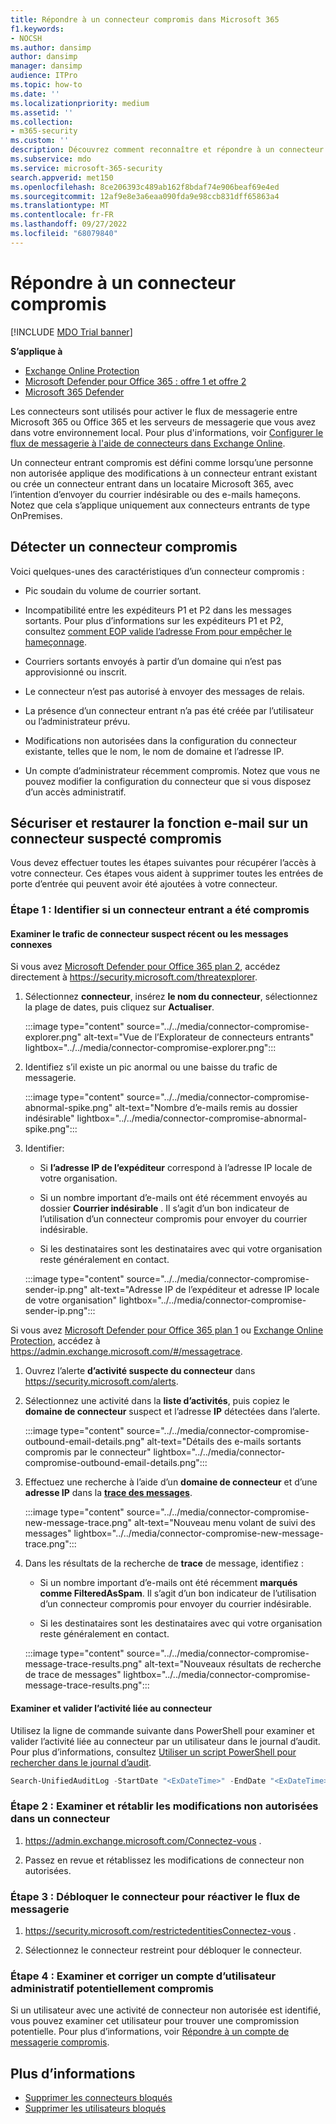 ```yaml
---
title: Répondre à un connecteur compromis dans Microsoft 365
f1.keywords:
- NOCSH
ms.author: dansimp
author: dansimp
manager: dansimp
audience: ITPro
ms.topic: how-to
ms.date: ''
ms.localizationpriority: medium
ms.assetid: ''
ms.collection:
- m365-security
ms.custom: ''
description: Découvrez comment reconnaître et répondre à un connecteur compromis dans Microsoft 365.
ms.subservice: mdo
ms.service: microsoft-365-security
search.appverid: met150
ms.openlocfilehash: 8ce206393c489ab162f8bdaf74e906beaf69e4ed
ms.sourcegitcommit: 12af9e8e3a6eaa090fda9e98ccb831dff65863a4
ms.translationtype: MT
ms.contentlocale: fr-FR
ms.lasthandoff: 09/27/2022
ms.locfileid: "68079840"
---
```

# <a name="respond-to-a-compromised-connector"></a>Répondre à un connecteur compromis

[!INCLUDE [MDO Trial banner](../includes/mdo-trial-banner.md)]

**S’applique à**

- [Exchange Online Protection](exchange-online-protection-overview.md)
- [Microsoft Defender pour Office 365 : offre 1 et offre 2](defender-for-office-365.md)
- [Microsoft 365 Defender](../defender/microsoft-365-defender.md)

Les connecteurs sont utilisés pour activer le flux de messagerie entre Microsoft 365 ou Office 365 et les serveurs de messagerie que vous avez dans votre environnement local. Pour plus d'informations, voir [Configurer le flux de messagerie à l'aide de connecteurs dans Exchange Online](/exchange/mail-flow-best-practices/use-connectors-to-configure-mail-flow/use-connectors-to-configure-mail-flow).

Un connecteur entrant compromis est défini comme lorsqu’une personne non autorisée applique des modifications à un connecteur entrant existant ou crée un connecteur entrant dans un locataire Microsoft 365, avec l’intention d’envoyer du courrier indésirable ou des e-mails hameçons. Notez que cela s’applique uniquement aux connecteurs entrants de type OnPremises. 

## <a name="detect-a-compromised-connector"></a>Détecter un connecteur compromis

Voici quelques-unes des caractéristiques d’un connecteur compromis :

- Pic soudain du volume de courrier sortant. 

- Incompatibilité entre les expéditeurs P1 et P2 dans les messages sortants. Pour plus d’informations sur les expéditeurs P1 et P2, consultez [comment EOP valide l’adresse From pour empêcher le hameçonnage](how-office-365-validates-the-from-address.md#an-overview-of-email-message-standards).

- Courriers sortants envoyés à partir d’un domaine qui n’est pas approvisionné ou inscrit. 

- Le connecteur n’est pas autorisé à envoyer des messages de relais. 

- La présence d’un connecteur entrant n’a pas été créée par l’utilisateur ou l’administrateur prévu. 

- Modifications non autorisées dans la configuration du connecteur existante, telles que le nom, le nom de domaine et l’adresse IP. 

- Un compte d’administrateur récemment compromis. Notez que vous ne pouvez modifier la configuration du connecteur que si vous disposez d’un accès administratif. 

## <a name="secure-and-restore-email-function-to-a-suspected-compromised-connector"></a>Sécuriser et restaurer la fonction e-mail sur un connecteur suspecté compromis

Vous devez effectuer toutes les étapes suivantes pour récupérer l’accès à votre connecteur. Ces étapes vous aident à supprimer toutes les entrées de porte d’entrée qui peuvent avoir été ajoutées à votre connecteur.

### <a name="step-1-identify-if-an-inbound-connector-has-been-compromised"></a>Étape 1 : Identifier si un connecteur entrant a été compromis 

#### <a name="review-recent-suspicious-connector-traffic-or-related-messages"></a>Examiner le trafic de connecteur suspect récent ou les messages connexes

Si vous avez [Microsoft Defender pour Office 365 plan 2](defender-for-office-365.md), accédez directement à https://security.microsoft.com/threatexplorer. 

1. Sélectionnez **connecteur**, insérez **le nom du connecteur**, sélectionnez la plage de dates, puis cliquez sur **Actualiser**. 

    :::image type="content" source="../../media/connector-compromise-explorer.png" alt-text="Vue de l’Explorateur de connecteurs entrants" lightbox="../../media/connector-compromise-explorer.png":::

2. Identifiez s’il existe un pic anormal ou une baisse du trafic de messagerie.

    :::image type="content" source="../../media/connector-compromise-abnormal-spike.png" alt-text="Nombre d’e-mails remis au dossier indésirable" lightbox="../../media/connector-compromise-abnormal-spike.png":::

3. Identifier: 

    - Si **l’adresse IP de l’expéditeur** correspond à l’adresse IP locale de votre organisation. 

    - Si un nombre important d’e-mails ont été récemment envoyés au dossier **Courrier indésirable** . Il s’agit d’un bon indicateur de l’utilisation d’un connecteur compromis pour envoyer du courrier indésirable. 

    - Si les destinataires sont les destinataires avec qui votre organisation reste généralement en contact. 

    :::image type="content" source="../../media/connector-compromise-sender-ip.png" alt-text="Adresse IP de l’expéditeur et adresse IP locale de votre organisation" lightbox="../../media/connector-compromise-sender-ip.png":::

Si vous avez [Microsoft Defender pour Office 365 plan 1](defender-for-office-365.md) ou [Exchange Online Protection](exchange-online-protection-overview.md), accédez à https://admin.exchange.microsoft.com/#/messagetrace. 

1. Ouvrez l’alerte **d’activité suspecte du connecteur** dans https://security.microsoft.com/alerts.  

2. Sélectionnez une activité dans la **liste d’activités**, puis copiez le **domaine de connecteur** suspect et l’adresse **IP** détectées dans l’alerte.

    :::image type="content" source="../../media/connector-compromise-outbound-email-details.png" alt-text="Détails des e-mails sortants compromis par le connecteur" lightbox="../../media/connector-compromise-outbound-email-details.png":::
    
3. Effectuez une recherche à l’aide d’un **domaine de connecteur** et d’une **adresse IP** dans la [**trace des messages**](https://admin.exchange.microsoft.com/#/messagetrace). 

    :::image type="content" source="../../media/connector-compromise-new-message-trace.png" alt-text="Nouveau menu volant de suivi des messages" lightbox="../../media/connector-compromise-new-message-trace.png":::
    
4. Dans les résultats de la recherche de **trace** de message, identifiez : 

    - Si un nombre important d’e-mails ont été récemment **marqués comme FilteredAsSpam**. Il s’agit d’un bon indicateur de l’utilisation d’un connecteur compromis pour envoyer du courrier indésirable. 

    - Si les destinataires sont les destinataires avec qui votre organisation reste généralement en contact. 

    :::image type="content" source="../../media/connector-compromise-message-trace-results.png" alt-text="Nouveaux résultats de recherche de trace de messages" lightbox="../../media/connector-compromise-message-trace-results.png":::

#### <a name="investigate-and-validate-connector-related-activity"></a>Examiner et valider l’activité liée au connecteur 

Utilisez la ligne de commande suivante dans PowerShell pour examiner et valider l’activité liée au connecteur par un utilisateur dans le journal d’audit. Pour plus d’informations, consultez [Utiliser un script PowerShell pour rechercher dans le journal d’audit](/compliance/audit-log-search-script). 

```powershell
Search-UnifiedAuditLog -StartDate "<ExDateTime>" -EndDate "<ExDateTime>" -Operations "New-InboundConnector", "Set-InboundConnector", "Remove-InboundConnector
```

### <a name="step-2-review-and-revert-unauthorized-changes-in-a-connector"></a>Étape 2 : Examiner et rétablir les modifications non autorisées dans un connecteur 

1. https://admin.exchange.microsoft.com/Connectez-vous . 

2. Passez en revue et rétablissez les modifications de connecteur non autorisées. 

### <a name="step-3-unblock-the-connector-to-re-enable-mail-flow"></a>Étape 3 : Débloquer le connecteur pour réactiver le flux de messagerie 

1. https://security.microsoft.com/restrictedentitiesConnectez-vous . 

2. Sélectionnez le connecteur restreint pour débloquer le connecteur. 

### <a name="step-4-investigate-and-remediate-potentially-compromised-administrative-user-account"></a>Étape 4 : Examiner et corriger un compte d’utilisateur administratif potentiellement compromis

Si un utilisateur avec une activité de connecteur non autorisée est identifié, vous pouvez examiner cet utilisateur pour trouver une compromission potentielle. Pour plus d’informations, voir [Répondre à un compte de messagerie compromis](responding-to-a-compromised-email-account.md).

## <a name="more-information"></a>Plus d’informations

- [Supprimer les connecteurs bloqués](remove-blocked-connectors.md)
- [Supprimer les utilisateurs bloqués](removing-user-from-restricted-users-portal-after-spam.md)
